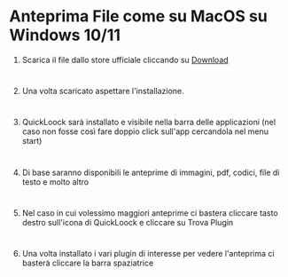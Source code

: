 # Anteprima File come su MacOS su Windows 10/11

1. Scarica il file dallo store ufficiale cliccando su [Download](https://apps.microsoft.com/store/detail/quicklook/9NV4BS3L1H4S?hl=it-it&gl=it)

#

2. Una volta scaricato aspettare l'installazione.

#

3. QuickLoock sarà installato e visibile nella barra delle applicazioni (nel caso non fosse così fare doppio click sull'app cercandola nel menu start)

#

4. Di base saranno disponibili le anteprime di immagini, pdf, codici, file di testo e molto altro

#

5. Nel caso in cui volessimo maggiori anteprime ci bastera cliccare tasto destro sull'icona di QuickLoock e cliccare su Trova Plugin

#

6. Una volta installato i vari plugin di interesse per vedere l'anteprima ci basterà cliccare la barra spaziatrice

#

